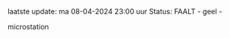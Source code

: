 laatste update: 
ma 08-04-2024 23:00   uur 
Status: FAALT - geel - 
<div class="service Y">microstation</div>